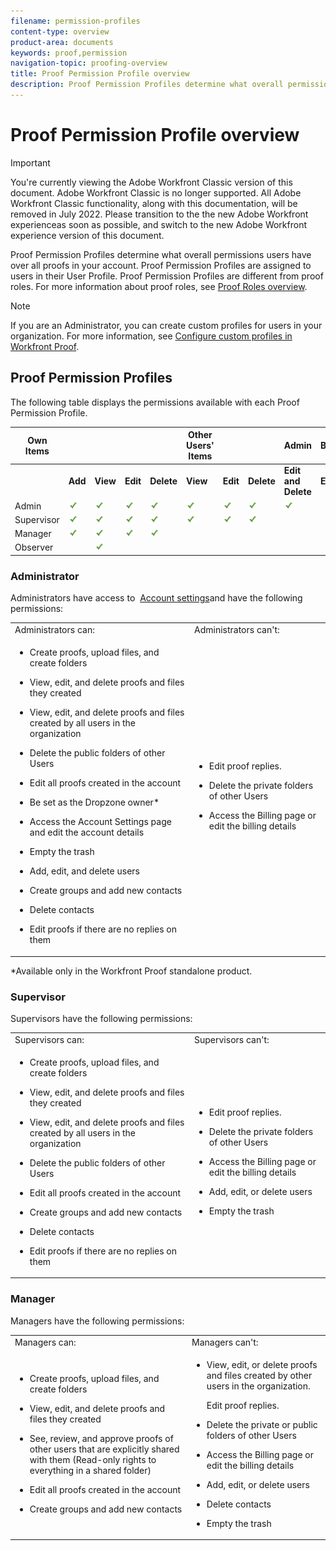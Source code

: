 ```yaml
---
filename: permission-profiles
content-type: overview
product-area: documents
keywords: proof,permission
navigation-topic: proofing-overview
title: Proof Permission Profile overview
description: Proof Permission Profiles determine what overall permissions users have over all proofs in your account. Proof Permission Profiles are assigned to users in their User Profile. Proof Permission Profiles are different from proof roles. For more information about proof roles, see Proof Roles overview.
---
```


# Proof Permission Profile overview

>[!IMPORTANT]
>
>You're currently viewing the Adobe Workfront Classic version of this document. Adobe Workfront Classic is no longer supported. All Adobe Workfront Classic functionality, along with this documentation, will be removed in July 2022. Please transition to the the new Adobe Workfront experienceas soon as possible, and switch to the new Adobe Workfront experience version of this document.

Proof Permission Profiles determine what overall permissions users have over all proofs in your account. Proof Permission Profiles are assigned to users in their User Profile. Proof Permission Profiles are different from proof roles. For more information about proof roles, see [Proof Roles overview](../../../review-and-approve-work/proofing/proofing-overview/proof-roles.md).

>[!NOTE]
>
>If you are an Administrator, you can create custom profiles for users in your organization. For more information, see [Configure custom profiles in Workfront Proof](../../../workfront-proof/wp-acct-admin/account-settings/configure-custom-profiles.md).

<!--
<p data-mc-conditions="QuicksilverOrClassic.Draft mode">Consider the following about roles and permissions:</p>
-->

<!--
<ul data-mc-conditions="QuicksilverOrClassic.Draft mode">
<li> <p>Assigned profile permissions relate only to the users and items in your own account. The exception is in the case of Satellite accounts, where the Administrator and Billing Administrator for the main (hub) accounts can access and manage the&nbsp;account settings&nbsp;and billing of those accounts from the hub account level.</p> </li>
<li> <p>Billing Administrators and Administrators can delete users. This can only be done in&nbsp;Account settings.</p> </li>
<li>When Billing Administrators and Administrators view proofs that are owned by other users in their account, they view them with the role of a Reviewer.</li>
<li>Using the Read Only role, Billing Administrators and Administrators can access proofs in folders shared with them or in folders created by them.&nbsp;</li>
</ul>
-->

## Proof Permission Profiles

The following table displays the permissions available with each Proof Permission Profile.

| **Own Items** | | | | | **Other Users' Items** | | | **Admin** | **Billing** |
|---|---|---|---|---|---|---|---|---|---|
| &nbsp; |**Add** |**View** |**Edit** |**Delete** |**View** |**Edit** |**Delete** |**Edit and Delete** |**Edit** |
| Admin | ![](assets/cleaner2.png)| ![](assets/cleaner2.png)| ![](assets/cleaner2.png)| ![](assets/cleaner2.png)| ![](assets/cleaner2.png)| ![](assets/cleaner2.png)| ![](assets/cleaner2.png)| ![](assets/cleaner2.png)| |
| Supervisor | ![](assets/cleaner2.png)| ![](assets/cleaner2.png)| ![](assets/cleaner2.png)| ![](assets/cleaner2.png)| ![](assets/cleaner2.png)| ![](assets/cleaner2.png)| ![](assets/cleaner2.png)|&nbsp; |&nbsp; |
| Manager | ![](assets/cleaner2.png)| ![](assets/cleaner2.png)| ![](assets/cleaner2.png)| ![](assets/cleaner2.png)|&nbsp; |&nbsp; |&nbsp; |&nbsp; |&nbsp; |
| Observer |&nbsp; | ![](assets/cleaner2.png)|&nbsp; |&nbsp; |&nbsp; |&nbsp; |&nbsp; |&nbsp; |&nbsp; |

### Administrator

Administrators have access to&nbsp; [Account settings](https://support.workfront.com/hc/en-us/sections/115000912147-Account-Settings)and have the following permissions:

<table> 
 <col> 
 <col> 
 <tbody> 
  <tr> 
   <td>Administrators can:</td> 
   <td>Administrators can't:</td> 
  </tr> 
  <tr> 
   <td> 
    <ul> 
     <li> <p>Create proofs, upload files, and create folders</p> </li> 
     <li> <p>View, edit, and delete proofs and files they created</p> </li> 
     <li> <p>View, edit, and delete proofs and files created by all users in the organization</p> </li> 
     <li> <p>Delete the public&nbsp;folders of other Users</p> </li> 
     <li> <p>Edit all proofs created in the account</p> </li> 
     <li> <p>Be set as the Dropzone owner*</p> </li> 
     <li> <p>Access the&nbsp;Account Settings page and edit the account details</p> </li> 
     <li> <p>Empty the&nbsp;trash</p> </li> 
     <li> <p>Add, edit, and delete users</p> </li> 
     <li> <p>Create groups and add new contacts</p> </li> 
     <li> <p>Delete contacts</p> </li> 
     <li> <p>Edit proofs&nbsp;if there are no replies on them</p> </li> 
    </ul> </td> 
   <td> 
    <ul> 
     <li> <p>Edit proof replies.</p> </li> 
     <li> <p>Delete the private&nbsp;folders of other Users</p> </li> 
     <li> <p>Access the&nbsp;Billing page or edit the billing details</p> </li> 
    </ul> </td> 
  </tr> 
 </tbody> 
</table>

&#42;Available only in the Workfront Proof standalone product.

### Supervisor

Supervisors have the following permissions:

<table> 
 <col> 
 <col> 
 <tbody> 
  <tr> 
   <td>Supervisors can:</td> 
   <td>Supervisors can't:</td> 
  </tr> 
  <tr> 
   <td> 
    <ul> 
     <li> <p>Create proofs, upload files, and create folders</p> </li> 
     <li> <p>View, edit, and delete proofs and files they created</p> </li> 
     <li> <p>View, edit, and delete proofs and files created by all users in the organization</p> </li> 
     <li> <p>Delete the public&nbsp;folders of other Users</p> </li> 
     <li> <p>Edit all proofs created in the account</p> </li> 
     <li> <p>Create groups and add new contacts</p> </li> 
     <li> <p>Delete contacts</p> </li> 
     <li> <p>Edit proofs&nbsp;if there are no replies on them</p> </li> 
    </ul> </td> 
   <td> 
    <ul> 
     <li> <p>Edit proof replies.</p> </li> 
     <li> <p>Delete the private&nbsp;folders of other Users</p> </li> 
     <li> <p>Access the&nbsp;Billing page or edit the billing details</p> </li> 
     <li> <p>Add, edit, or delete users</p> </li> 
     <li> <p>Empty the&nbsp;trash</p> </li> 
    </ul> </td> 
  </tr> 
 </tbody> 
</table>

### Manager

Managers have the following permissions:

<table> 
 <col> 
 <col> 
 <tbody> 
  <tr> 
   <td>Managers can:</td> 
   <td>Managers can't:</td> 
  </tr> 
  <tr> 
   <td> 
    <ul> 
     <li> <p>Create proofs, upload files, and create folders</p> </li> 
     <li> <p>View, edit, and delete proofs and files they created</p> </li> 
     <li> <p>See, review, and approve proofs of other users that are explicitly shared with them (Read-only rights to everything in a shared folder)</p> </li> 
     <li> <p>Edit all proofs created in the account</p> </li> 
     <li> <p>Create groups and add new contacts</p> </li> 
    </ul> </td> 
   <td> 
    <ul> 
     <li> <p>View, edit, or delete proofs and files created by other users in the organization.&nbsp;</p> <p>Edit proof replies.</p> </li> 
     <li> <p>Delete the private&nbsp;or public folders of other Users</p> </li> 
     <li> <p>Access the&nbsp;Billing page or edit the billing details</p> </li> 
     <li> <p>Add, edit, or delete users</p> </li> 
     <li> <p> Delete contacts</p> </li> 
     <li> <p>Empty the&nbsp;trash</p> </li> 
    </ul> </td> 
  </tr> 
 </tbody> 
</table>

<!--
<h3 data-mc-conditions="QuicksilverOrClassic.Draft mode"><a name="Observer"></a>Observer</h3>
-->

<!--
<p data-mc-conditions="QuicksilverOrClassic.Draft mode">Observers have the following permissions:</p>
-->

<!--
<p data-mc-conditions="QuicksilverOrClassic.Draft mode"> <img src="assets/cleaner2.png">Can see, review, and approve proofs of other users that are explicitly shared with them (Read-only&nbsp;rights to everything in a shared folder). For more information, see <a href="../../../workfront-proof/wp-work-proofsfiles/share-proofs-and-files/manage-proof-roles.md" class="MCXref xref">Manage Proof Roles in Workfront Proof</a>.</p>
-->

<!--
<p data-mc-conditions="QuicksilverOrClassic.Draft mode"> <img src="assets/cleaner2.png">Can view files that are explicitly shared with them.&nbsp;</p>
-->

<!--
<p data-mc-conditions="QuicksilverOrClassic.Draft mode"> <img src="assets/no2.png">Cannot&nbsp;create proofs, upload files, and create folders. For more information, see <a href="../../../workfront-proof/wp-work-proofsfiles/create-proofs-and-files/upload-files-web-content.md" class="MCXref xref">Upload Files and Web Content to Workfront Proof</a>.</p>
-->

<!--
<p data-mc-conditions="QuicksilverOrClassic.Draft mode"> <img src="assets/no2.png">Cannot view, edit, or delete proofs and files created by other users in the organization.</p>
-->

<!--
<p data-mc-conditions="QuicksilverOrClassic.Draft mode"> <img src="assets/no2.png">Cannot edit proofs&nbsp;or replies.</p>
-->

<!--
<p data-mc-conditions="QuicksilverOrClassic.Draft mode"> <img src="assets/no2.png">Cannot delete any items created in the organization.</p>
-->

<!--
<p data-mc-conditions="QuicksilverOrClassic.Draft mode"> <img src="assets/no2.png">Cannot access&nbsp;the Billing page or Account settings. For more information, see <a href="../../../workfront-proof/wp-billingsettings/manage-your-billing/wp-billing-page.md" class="MCXref xref">The Workfront Proof Billing Page</a>&nbsp;and&nbsp;<a href="../../../workfront-proof/wp-acct-admin/account-settings/account-settings.md" class="MCXref xref">Account settings in Workfront Proof</a>.</p>
-->

<!--
<p data-mc-conditions="QuicksilverOrClassic.Draft mode"> <img src="assets/no2.png">Cannot be set as the Dropzone owner. For more information, see <a href="../../../workfront-proof/wp-acct-admin/account-settings/configure-dropzone-in-wp.md" class="MCXref xref">Configure the dropzone in Workfront Proof</a>.</p>
-->

<!--
<p data-mc-conditions="QuicksilverOrClassic.Draft mode"> <img src="assets/no2.png">Cannot empty the&nbsp;trash. For more information, see <a href="../../../workfront-proof/wp-work-proofsfiles/manage-your-work/restore-and-empty-trash.md" class="MCXref xref">Restore and Empty the Trash in Workfront Proof</a>.</p>
-->

<!--
<p data-mc-conditions="QuicksilverOrClassic.Draft mode"> <img src="assets/no2.png">Cannot add, edit, or delete users.&nbsp;</p>
-->

<!--
<p data-mc-conditions="QuicksilverOrClassic.Draft mode"> <img src="assets/no2.png">Cannot create groups or add new contacts.&nbsp;</p>
-->

<!--
<p data-mc-conditions="QuicksilverOrClassic.Draft mode"> <img src="assets/no2.png">Cannot delete contacts.&nbsp;</p>
-->

<!--
>[!NOTE]
>
>
><p data-mc-conditions="QuicksilverOrClassic.Draft mode">Menus and functions available to Observers are limited.&nbsp;</p>>
>
>
>  <li data-mc-conditions="QuicksilverOrClassic.Draft mode">Observers do not see the Header menu or the green New menu in their Dashboard</li>>

-->

<!--
>  <li data-mc-conditions="QuicksilverOrClassic.Draft mode">Observers do not see the following links in their Settings:&nbsp;Account settings,&nbsp;Billing </li>>
-->

<!--
<h3 data-mc-conditions="QuicksilverOrClassic.Draft mode"><a name="Guest"></a>Guest</h3>
-->

<!--
<p data-mc-conditions="QuicksilverOrClassic.Draft mode">The Guest profile is used to give access to proofs for reviewers who do not have their own Workfront Proof account. Guests can access proofs shared with them directly via their personal email notifications.</p>
-->

<!--
<p data-mc-conditions="QuicksilverOrClassic.Draft mode"> <img src="assets/cleaner2.png">Can view, review, and approve proofs that are explicitly shared with them.</p>
-->

<!--
<p data-mc-conditions="QuicksilverOrClassic.Draft mode"> <img src="assets/cleaner2.png">Can view files that are explicitly shared with them.</p>
-->

<!--
<p data-mc-conditions="QuicksilverOrClassic.Draft mode"> <img src="assets/no2.png">Cannot access the Dashboard.</p>
-->

<!--
<p data-mc-conditions="QuicksilverOrClassic.Draft mode"> <img src="assets/no2.png">Cannot have folders shared with them. For more information, see <a href="../../../workfront-proof/wp-work-proofsfiles/organize-your-work/manage-folders.md" class="MCXref xref">Manage Folders in Workfront Proof</a>.</p>
-->

<!--
<p data-mc-conditions="QuicksilverOrClassic.Draft mode"> <img src="assets/no2.png">Cannot be added as Authors or Moderators to the proofs. For more information, see <a href="../../../workfront-proof/wp-work-proofsfiles/share-proofs-and-files/manage-proof-roles.md" class="MCXref xref">Manage Proof Roles in Workfront Proof</a>.</p>
-->

<!--
<note type="note">
&nbsp;Guests are not Workfront Proof users, so they cannot see all the proofs shared with them in their own Dashboard.
</note>
-->
